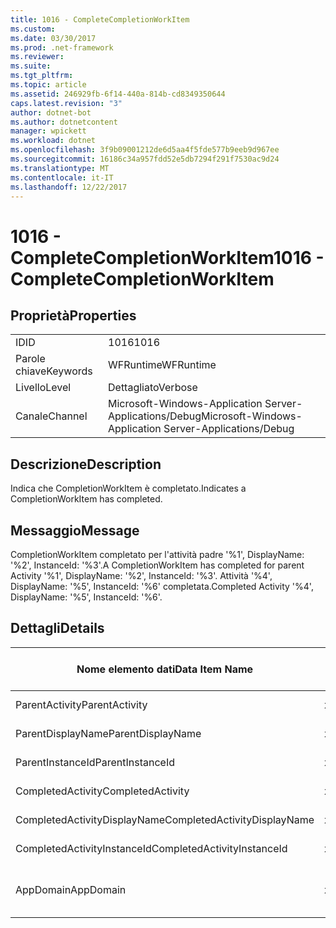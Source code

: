 ```yaml
---
title: 1016 - CompleteCompletionWorkItem
ms.custom: 
ms.date: 03/30/2017
ms.prod: .net-framework
ms.reviewer: 
ms.suite: 
ms.tgt_pltfrm: 
ms.topic: article
ms.assetid: 246929fb-6f14-440a-814b-cd8349350644
caps.latest.revision: "3"
author: dotnet-bot
ms.author: dotnetcontent
manager: wpickett
ms.workload: dotnet
ms.openlocfilehash: 3f9b09001212de6d5aa4f5fde577b9eeb9d967ee
ms.sourcegitcommit: 16186c34a957fdd52e5db7294f291f7530ac9d24
ms.translationtype: MT
ms.contentlocale: it-IT
ms.lasthandoff: 12/22/2017
---
```

# <a name="1016---completecompletionworkitem"></a><span data-ttu-id="6ba2c-102">1016 - CompleteCompletionWorkItem</span><span class="sxs-lookup"><span data-stu-id="6ba2c-102">1016 - CompleteCompletionWorkItem</span></span>
## <a name="properties"></a><span data-ttu-id="6ba2c-103">Proprietà</span><span class="sxs-lookup"><span data-stu-id="6ba2c-103">Properties</span></span>  
  
|||  
|-|-|  
|<span data-ttu-id="6ba2c-104">ID</span><span class="sxs-lookup"><span data-stu-id="6ba2c-104">ID</span></span>|<span data-ttu-id="6ba2c-105">1016</span><span class="sxs-lookup"><span data-stu-id="6ba2c-105">1016</span></span>|  
|<span data-ttu-id="6ba2c-106">Parole chiave</span><span class="sxs-lookup"><span data-stu-id="6ba2c-106">Keywords</span></span>|<span data-ttu-id="6ba2c-107">WFRuntime</span><span class="sxs-lookup"><span data-stu-id="6ba2c-107">WFRuntime</span></span>|  
|<span data-ttu-id="6ba2c-108">Livello</span><span class="sxs-lookup"><span data-stu-id="6ba2c-108">Level</span></span>|<span data-ttu-id="6ba2c-109">Dettagliato</span><span class="sxs-lookup"><span data-stu-id="6ba2c-109">Verbose</span></span>|  
|<span data-ttu-id="6ba2c-110">Canale</span><span class="sxs-lookup"><span data-stu-id="6ba2c-110">Channel</span></span>|<span data-ttu-id="6ba2c-111">Microsoft-Windows-Application Server-Applications/Debug</span><span class="sxs-lookup"><span data-stu-id="6ba2c-111">Microsoft-Windows-Application Server-Applications/Debug</span></span>|  
  
## <a name="description"></a><span data-ttu-id="6ba2c-112">Descrizione</span><span class="sxs-lookup"><span data-stu-id="6ba2c-112">Description</span></span>  
 <span data-ttu-id="6ba2c-113">Indica che CompletionWorkItem è completato.</span><span class="sxs-lookup"><span data-stu-id="6ba2c-113">Indicates a CompletionWorkItem has completed.</span></span>  
  
## <a name="message"></a><span data-ttu-id="6ba2c-114">Messaggio</span><span class="sxs-lookup"><span data-stu-id="6ba2c-114">Message</span></span>  
 <span data-ttu-id="6ba2c-115">CompletionWorkItem completato per l'attività padre '%1', DisplayName: '%2', InstanceId: '%3'.</span><span class="sxs-lookup"><span data-stu-id="6ba2c-115">A CompletionWorkItem has completed for parent Activity '%1', DisplayName: '%2', InstanceId: '%3'.</span></span> <span data-ttu-id="6ba2c-116">Attività '%4', DisplayName: '%5', InstanceId: '%6' completata.</span><span class="sxs-lookup"><span data-stu-id="6ba2c-116">Completed Activity '%4', DisplayName: '%5', InstanceId: '%6'.</span></span>  
  
## <a name="details"></a><span data-ttu-id="6ba2c-117">Dettagli</span><span class="sxs-lookup"><span data-stu-id="6ba2c-117">Details</span></span>  
  
|<span data-ttu-id="6ba2c-118">Nome elemento dati</span><span class="sxs-lookup"><span data-stu-id="6ba2c-118">Data Item Name</span></span>|<span data-ttu-id="6ba2c-119">Tipo elemento dati</span><span class="sxs-lookup"><span data-stu-id="6ba2c-119">Data Item Type</span></span>|<span data-ttu-id="6ba2c-120">Descrizione</span><span class="sxs-lookup"><span data-stu-id="6ba2c-120">Description</span></span>|  
|--------------------|--------------------|-----------------|  
|<span data-ttu-id="6ba2c-121">ParentActivity</span><span class="sxs-lookup"><span data-stu-id="6ba2c-121">ParentActivity</span></span>|<span data-ttu-id="6ba2c-122">xs:string</span><span class="sxs-lookup"><span data-stu-id="6ba2c-122">xs:string</span></span>|<span data-ttu-id="6ba2c-123">Nome tipo dell'attività padre.</span><span class="sxs-lookup"><span data-stu-id="6ba2c-123">The type name of the parent activity.</span></span>|  
|<span data-ttu-id="6ba2c-124">ParentDisplayName</span><span class="sxs-lookup"><span data-stu-id="6ba2c-124">ParentDisplayName</span></span>|<span data-ttu-id="6ba2c-125">xs:string</span><span class="sxs-lookup"><span data-stu-id="6ba2c-125">xs:string</span></span>|<span data-ttu-id="6ba2c-126">Nome visualizzato dell'attività padre.</span><span class="sxs-lookup"><span data-stu-id="6ba2c-126">The display name of the parent activity.</span></span>|  
|<span data-ttu-id="6ba2c-127">ParentInstanceId</span><span class="sxs-lookup"><span data-stu-id="6ba2c-127">ParentInstanceId</span></span>|<span data-ttu-id="6ba2c-128">xs:string</span><span class="sxs-lookup"><span data-stu-id="6ba2c-128">xs:string</span></span>|<span data-ttu-id="6ba2c-129">ID dell'istanza dell'attività padre.</span><span class="sxs-lookup"><span data-stu-id="6ba2c-129">The instance id of the parent activity.</span></span>|  
|<span data-ttu-id="6ba2c-130">CompletedActivity</span><span class="sxs-lookup"><span data-stu-id="6ba2c-130">CompletedActivity</span></span>|<span data-ttu-id="6ba2c-131">xs:string</span><span class="sxs-lookup"><span data-stu-id="6ba2c-131">xs:string</span></span>|<span data-ttu-id="6ba2c-132">Nome tipo dell'attività completata.</span><span class="sxs-lookup"><span data-stu-id="6ba2c-132">The type name of the completed activity.</span></span>|  
|<span data-ttu-id="6ba2c-133">CompletedActivityDisplayName</span><span class="sxs-lookup"><span data-stu-id="6ba2c-133">CompletedActivityDisplayName</span></span>|<span data-ttu-id="6ba2c-134">xs:string</span><span class="sxs-lookup"><span data-stu-id="6ba2c-134">xs:string</span></span>|<span data-ttu-id="6ba2c-135">Nome visualizzato dell'attività completata.</span><span class="sxs-lookup"><span data-stu-id="6ba2c-135">The display name of the completed activity.</span></span>|  
|<span data-ttu-id="6ba2c-136">CompletedActivityInstanceId</span><span class="sxs-lookup"><span data-stu-id="6ba2c-136">CompletedActivityInstanceId</span></span>|<span data-ttu-id="6ba2c-137">xs:string</span><span class="sxs-lookup"><span data-stu-id="6ba2c-137">xs:string</span></span>|<span data-ttu-id="6ba2c-138">L'ID dell'istanza dell'attività completata.</span><span class="sxs-lookup"><span data-stu-id="6ba2c-138">The instance id of the completed activity.</span></span>|  
|<span data-ttu-id="6ba2c-139">AppDomain</span><span class="sxs-lookup"><span data-stu-id="6ba2c-139">AppDomain</span></span>|<span data-ttu-id="6ba2c-140">xs:string</span><span class="sxs-lookup"><span data-stu-id="6ba2c-140">xs:string</span></span>|<span data-ttu-id="6ba2c-141">Stringa restituita da AppDomain.CurrentDomain.FriendlyName.</span><span class="sxs-lookup"><span data-stu-id="6ba2c-141">The string returned by AppDomain.CurrentDomain.FriendlyName.</span></span>|
